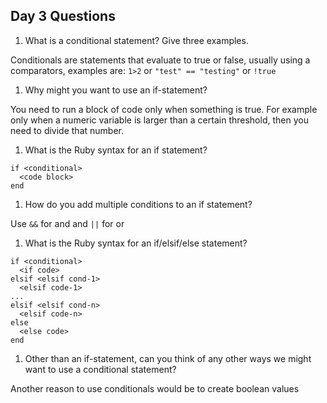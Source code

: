 ## Day 3 Questions

1. What is a conditional statement? Give three examples.  

Conditionals are statements that evaluate to true or false, usually using a comparators, examples are: `1>2` or `"test" == "testing"` or `!true`  

1. Why might you want to use an if-statement?  

You need to run a block of code only when something is true. For example only when a numeric variable is larger than a certain threshold, then you need to divide that number.  

1. What is the Ruby syntax for an if statement?  

```
if <conditional>
  <code block>
end
```  


1. How do you add multiple conditions to an if statement?

Use `&&` for and and `||` for or  

1. What is the Ruby syntax for an if/elsif/else statement?  

```  
if <conditional>
  <if code>
elsif <elsif cond-1>
  <elsif code-1>
...
elsif <elsif cond-n>
  <elsif code-n>
else
  <else code>
end
```  


1. Other than an if-statement, can you think of any other ways we might want to use a conditional statement?  

Another reason to use conditionals would be to create boolean values  
